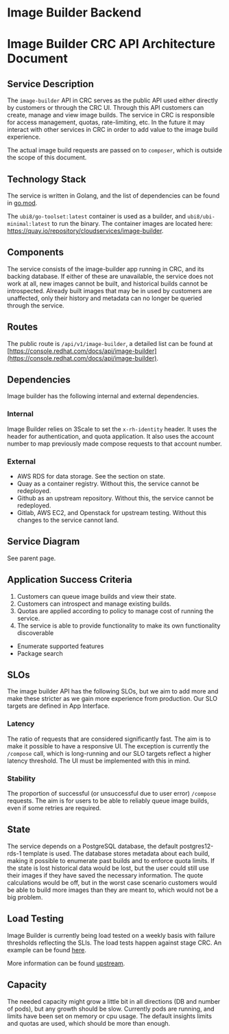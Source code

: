 # Image Builder Backend
# Image Builder CRC API Architecture Document

## Service Description
The `image-builder` API in CRC serves as the public API used either directly by customers or through the
CRC UI. Through this API customers can create, manage and view image builds. The service in CRC is
responsible for access management, quotas, rate-limiting, etc. In the future it may interact with other
services in CRC in order to add value to the image build experience.

The actual image build requests are passed on to `composer`, which is outside the scope of this document.

## Technology Stack
The service is written in Golang, and the list of dependencies can be found in
[go.mod](https://github.com/osbuild/image-builder-crc/blob/main/go.mod).

The `ubi8/go-toolset:latest` container is used as a builder, and `ubi8/ubi-minimal:latest` to run the
binary. The container images are located here: https://quay.io/repository/cloudservices/image-builder.

## Components
The service consists of the image-builder app running in CRC, and its backing database. If either of
these are unavailable, the service does not work at all, new images cannot be built, and historical
builds cannot be introspected. Already built images that may be in used by customers are unaffected,
only their history and metadata can no longer be queried through the service.

## Routes
The public route is `/api/v1/image-builder`, a detailed list can be found at
[https://console.redhat.com/docs/api/image-builder](https://console.redhat.com/docs/api/image-builder).

## Dependencies
Image builder has the following internal and external dependencies.

### Internal
Image Builder relies on 3Scale to set the `x-rh-identity` header. It uses the header for authentication,
and quota application. It also uses the account number to map previously made compose requests to that
account number.

### External
 - AWS RDS for data storage. See the section on state.
 - Quay as a container registry. Without this, the service cannot be redeployed.
 - Github as an upstream repository. Without this, the service cannot be redeployed.
 - Gitlab, AWS EC2, and Openstack for upstream testing. Without this changes to the service cannot land.


## Service Diagram
See parent page.

## Application Success Criteria
1. Customers can queue image builds and view their state.
2. Customers can introspect and manage existing builds.
3. Quotas are applied according to policy to manage cost of running the service.
4. The service is able to provide functionality to make its own functionality discoverable
 - Enumerate supported features
 - Package search

## SLOs

The image builder API has the following SLOs, but we aim to add more and make these stricter as we
gain more experience from production. Our SLO targets are defined in App Interface.

### Latency

The ratio of requests that are considered significantly fast. The aim is to make it possible
to have a responsive UI. The exception is currently the `/compose` call, which is long-running and
our SLO targets reflect a higher latency threshold. The UI must be implemented with this 
in mind.

### Stability

The proportion of successful (or unsuccessful due to user error) `/compose` requests. The aim is for users
to be able to reliably queue image builds, even if some retries are required.

## State
The service depends on a PostgreSQL database, the default postgres12-rds-1 template is used. The
database stores metadata about each build, making it possible to enumerate past builds and to enforce
quota limits. If the state is lost historical data would be lost, but the user could still use their
images if they have saved the necessary information. The quote calculations would be off, but in the
worst case scenario customers would be able to build more images than they are meant to, which would
not be a big problem.

## Load Testing
Image Builder is currently being load tested on a weekly basis with failure thresholds reflecting the
SLIs. The load tests happen against stage CRC. An example can be found
[here](https://gitlab.com/osbuild/ci/image-builder/-/jobs/1541382293).

More information can be found [upstream](https://github.com/osbuild/image-builder-crc/blob/main/test/README.md).

## Capacity
The needed capacity might grow a little bit in all directions (DB and number of pods), but any growth should
be slow. Currently  pods are running, and limits have been set on memory or cpu usage. The default insights
limits and quotas are used, which should be more than enough.
